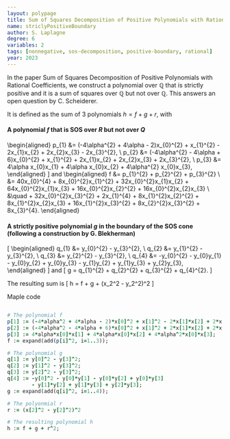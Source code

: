 ```yaml
---
layout: polypage
title: Sum of Squares Decomposition of Positive Polynomials with Rational Coefficients
name: striclyPositiveBoundary
author: S. Laplagne
degree: 6
variables: 2
tags: [nonnegative, sos-decomposition, positive-boundary, rational]
year: 2023
---
```


In the paper Sum of Squares Decomposition of Positive Polynomials with Rational Coefficients, 
we construct a polynomial over $\mathbb{Q}$ that is strictly positive and it is a sum of squares over $\mathbb{Q}$ but not over $\mathbb{Q}$.
This answers an open question by C. Scheiderer.

It is defined as the sum of 3 polynomials $h = f + g + r$, with

#### A polynomial $f$ that is SOS over $R$ but not over $Q$

\begin{aligned}
p_{1} &= (-4\alpha^{2} + 4\alpha - 2)x_{0}^{2} + x_{1}^{2} - 2x_{1}x_{2} + 2x_{2}x_{3} - 2x_{3}^{2}, \\
p_{2} &= (-4\alpha^{2} - 4\alpha + 6)x_{0}^{2} + x_{1}^{2} + 2x_{1}x_{2} + 2x_{2}x_{3} + 2x_{3}^{2}, \\
p_{3} &= 4\alpha x_{0}x_{1} + 4\alpha x_{0}x_{2} + 4\alpha^{2} x_{0}x_{3},
\end{aligned}
\]
and 
\begin{aligned}
f &= p_{1}^{2} + p_{2}^{2} + p_{3}^{2} \\
  &= 40x_{0}^{4} + 8x_{0}^{2}x_{1}^{2} + 32x_{0}^{2}x_{1}x_{2} + 64x_{0}^{2}x_{1}x_{3} + 16x_{0}^{2}x_{2}^{2} + 16x_{0}^{2}x_{2}x_{3} \\
  &\quad + 32x_{0}^{2}x_{3}^{2} + 2x_{1}^{4} + 8x_{1}^{2}x_{2}^{2} + 8x_{1}^{2}x_{2}x_{3} + 16x_{1}^{2}x_{3}^{2} + 8x_{2}^{2}x_{3}^{2} + 8x_{3}^{4}.
\end{aligned}

#### A strictly positive polynomial $g$ in the boundary of the SOS cone (following a construction by G. Blekherman)
\[
\begin{aligned}
q_{1} &= y_{0}^{2} - y_{3}^{2}, \\
q_{2} &= y_{1}^{2} - y_{3}^{2}, \\
q_{3} &= y_{2}^{2} - y_{3}^{2}, \\
q_{4} &= -y_{0}^{2} - y_{0}y_{1} - y_{0}y_{2} + y_{0}y_{3} 
         - y_{1}y_{2} + y_{1}y_{3} + y_{2}y_{3},
\end{aligned}
\]
and 
\[
g = q_{1}^{2} + q_{2}^{2} + q_{3}^{2} + q_{4}^{2}.
\]

The resulting sum is
\[
h = f + g + (x_2^2 - y_2^2)^2
\]


Maple code
```ruby

# The polynomial f
p[1] := (-4*alpha^2 + 4*alpha - 2)*x[0]^2 + x[1]^2 - 2*x[1]*x[2] + 2*x[2]*x[3] - 2*x[3]^2;
p[2] := (-4*alpha^2 - 4*alpha + 6)*x[0]^2 + x[1]^2 + 2*x[1]*x[2] + 2*x[2]*x[3] + 2*x[3]^2;
p[3] := 4*alpha*x[0]*x[1] + 4*alpha*x[0]*x[2] + 4*alpha^2*x[0]*x[3];
f := expand(add(p[i]^2, i=1..3));

# The polynomial g
q[1] := y[0]^2 - y[3]^2;
q[2] := y[1]^2 - y[3]^2;
q[3] := y[2]^2 - y[3]^2;
q[4] := -y[0]^2 - y[0]*y[1] - y[0]*y[2] + y[0]*y[3]
        - y[1]*y[2] + y[1]*y[3] + y[2]*y[3];
g := expand(add(q[i]^2, i=1..4));

# The polyonmial r
r := (x[2]^2 - y[2]^2)^2

# The resulting polynomial h
h := f + g + r^2;

```

<!-- add history, minimal number of squares, references, verification scripts, etc. -->
